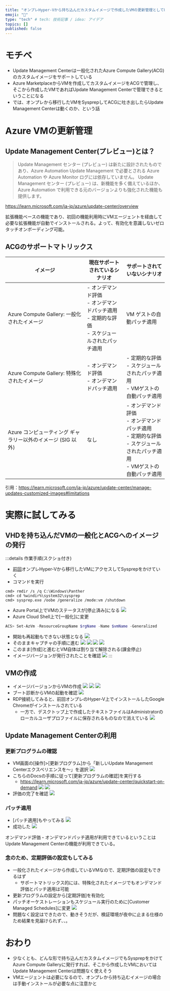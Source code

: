 ```yaml
---
title: "オンプレHyper-Vから持ち込んだカスタムイメージで作成したVMの更新管理としてUpdate Management Centerを利用する"
emoji: "📘"
type: "tech" # tech: 技術記事 / idea: アイデア
topics: []
published: false
---
```

# モチベ
- Update Management Centerは一般化されたAzure Compute Gallery(ACG)のカスタムイメージをサポートしている
- Azure MarketplaceからVMを作成してカスタムイメージをACGで管理し、そこから作成したVMであればUpdate Management Centerで管理できるということになる
- では、オンプレから移行したVMをSysprepしてACGに吐き出したらUpdate Management Centerは動くのか、という話

# Azure VMの更新管理
## Update Management Center(プレビュー)とは？

> Update Management センター (プレビュー) は新たに設計されたものであり、Azure Automation Update Management で必要とされる Azure Automation や Azure Monitor ログには依存していません。 Update Management センター (プレビュー) は、新機能を多く備えているほか、Azure Automation で利用できる元のバージョンよりも強化された機能も提供します。

https://learn.microsoft.com/ja-jp/azure/update-center/overview

拡張機能ベースの機能であり、初回の機能利用時にVMエージェントを経由して必要な拡張機能が自動でインストールされる。よって、有効化を意識しないゼロタッチオンボーディング可能。

## ACGのサポートマトリックス
|イメージ|現在サポートされているシナリオ|サポートされていないシナリオ|
|----|----|----|
|Azure Compute Gallery: 一般化されたイメージ|- オンデマンド評価<br>- オンデマンドパッチ適用<br>- 定期的な評価<br>- スケジュールされたパッチ適用|VM ゲストの自動パッチ適用|
|Azure Compute Gallery: 特殊化されたイメージ|- オンデマンド評価<br>- オンデマンドパッチ適用|- 定期的な評価<br>- スケジュールされたパッチ適用<br>- VMゲストの自動パッチ適用|
|Azure コンピューティング ギャラリー以外のイメージ (SIG 以外)|なし|- オンデマンド評価<br>- オンデマンドパッチ適用<br>- 定期的な評価<br>- スケジュールされたパッチ適用<br>- VMゲストの自動パッチ適用|

引用：https://learn.microsoft.com/ja-jp/azure/update-center/manage-updates-customized-images#limitations

# 実際に試してみる
## VHDを持ち込んだVMの一般化とACGへのイメージの発行
:::details 作業手順(スクショ付き)
- [前回](https://zenn.dev/microsoft/articles/26ad363666c4cd)オンプレHyper-Vから移行したVMにアクセスしてSysprepをかけていく
- コマンドを実行
```
cmd> rmdir /s /q C:\Windows\Panther
cmd> cd %windir%\system32\sysprep
cmd> sysprep.exe /oobe /generalize /mode:vm /shutdown
```
- Azure Portal上でVMのステータスが[停止済み]になる
![](/images/20230601-vhdimg-umc/01.png)
- Azure Cloud Shell上で[一般化]に変更
```powershell
ACS> Set-AzVm -ResourceGroupName $rgName -Name $vmName -Generalized
```
- 開始も再起動もできない状態となる
![](/images/20230601-vhdimg-umc/02.png)
- そのままキャプチャの手順に進む
![](/images/20230601-vhdimg-umc/03.png)
![](/images/20230601-vhdimg-umc/04.png)
![](/images/20230601-vhdimg-umc/05.png)
![](/images/20230601-vhdimg-umc/06.png)
- このまま[作成]と進むとVM自体は割り当て解除される(課金停止)
- イメージバージョンが発行されたことを確認
![](/images/20230601-vhdimg-umc/07.png)
:::
## VMの作成
- イメージバージョンからVMの作成
![](/images/20230601-vhdimg-umc/08.png)
![](/images/20230601-vhdimg-umc/09.png)
![](/images/20230601-vhdimg-umc/10.png)
- ブート診断からVMの起動を確認
![](/images/20230601-vhdimg-umc/11.png)
- RDP接続してみると、前回オンプレのHyper-V上でインストールしたGoogle Chromeがインストールされている
    - 一方で、デスクトップ上で作成したテキストファイルはAdministratorのローカルユーザプロファイルに保存されるものなので消えている
![](/images/20230601-vhdimg-umc/12.png)

## Update Management Centerの利用
### 更新プログラムの確認
- VM画面の[操作]>[更新プログラム]から「新しいUpdate Management Centerエクスペリエンスを～」を選択
![](/images/20230601-vhdimg-umc/13.png)
- こちらのDocsの手順に従って[更新プログラムの確認]を実行する
    - https://learn.microsoft.com/ja-jp/azure/update-center/quickstart-on-demand
![](/images/20230601-vhdimg-umc/14.png)
![](/images/20230601-vhdimg-umc/15.png)
- 評価の完了を確認
![](/images/20230601-vhdimg-umc/16.png)
### パッチ適用
- [パッチ適用]もやってみる
![](/images/20230601-vhdimg-umc/17.png)
- 成功した
![](/images/20230601-vhdimg-umc/18.png)

オンデマンド評価・オンデマンドパッチ適用が利用できているということはUpdate Management Centerの機能が利用できている。

### 念のため、定期評価の設定もしてみる
- 一般化されたイメージから作成しているVMなので、定期評価の設定もできるはず
    - サポートマトリックス的には、特殊化されたイメージでもオンデマンド評価とパッチ適用は可能
- 更新プログラムの設定から[定期評価]を有効化
- パッチオーケストレーションもスケジュール実行のために[Customer Managed Schedules]に変更
![](/images/20230601-vhdimg-umc/19.png)
- 問題なく設定はできたので、動きそうだが、検証環境が夜中に止まる仕様のため結果を見届けられず、、。

# おわり
- 少なくとも、どんな形で持ち込んだカスタムイメージでもSysprepをかけてAzure Compute Galleryに発行すれば、そこから作成したVMにおいてはUpdate Management Centerは問題なく使えそう
- VMエージェントは必要になるので、オンプレから持ち込むイメージの場合は手動インストールが必要な点に注意かと

